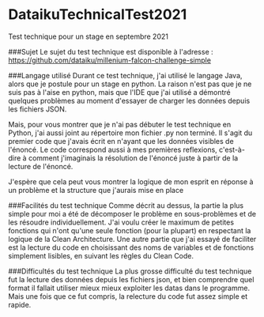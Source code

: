 # DataikuTechnicalTest2021
Test technique pour un stage en septembre 2021



###Sujet
Le sujet du test technique est disponible à l'adresse : https://github.com/dataiku/millenium-falcon-challenge-simple



###Langage utilisé
Durant ce test technique, j'ai utilisé le langage Java, alors que je postule pour un stage en python. 
La raison n'est pas que je ne suis pas à l'aise en python, mais que l'IDE que j'ai utilisé a démontré quelques problèmes au moment d'essayer de charger les données depuis les fichiers JSON.

Mais, pour vous montrer que je n'ai pas débuter le test technique en Python, j'ai aussi joint au répertoire mon fichier .py non terminé.
Il s'agit du premier code que j'avais écrit en n'ayant que les données visibles de l'énoncé.
Le code correspond aussi à mes premières reflexions, c'est-à-dire à comment j'imaginais la résolution de l'énoncé juste à partir de la lecture de l'énoncé.

J'espère que cela peut vous montrer la logique de mon esprit en réponse à un problème et la structure que j'aurais mise en place




###Facilités du test technique
Comme décrit au dessus, la partie la plus simple pour moi a été de décomposer le problème en sous-problèmes et de les résoudre individuellement.
J'ai voulu créer le maximum de petites fonctions qui n'ont qu'une seule fonction (pour la plupart) en respectant la logique de la Clean Architecture.
Une autre partie que j'ai essayé de faciliter est la lecture du code en choisissant des noms de variables et de fonctions simplement lisibles, en suivant les règles du Clean Code.



###Difficultés du test technique
La plus grosse difficulté du test technique fut la lecture des données depuis les fichiers json, et bien comprendre quel format il fallait utiliser mieux mieux exploiter les datas dans le programme.
Mais une fois que ce fut compris, la relecture du code fut assez simple et rapide.
